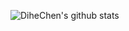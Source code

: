 <!--START_SECTION:waka-->
<!--END_SECTION:waka-->
![DiheChen's github stats](https://github-readme-stats.vercel.app/api?username=DiheChen&show_icons=true)

